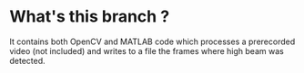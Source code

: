 # What's this branch ?

It contains both OpenCV and MATLAB code which processes a prerecorded video (not included) and writes to a file the frames where high beam was detected. 